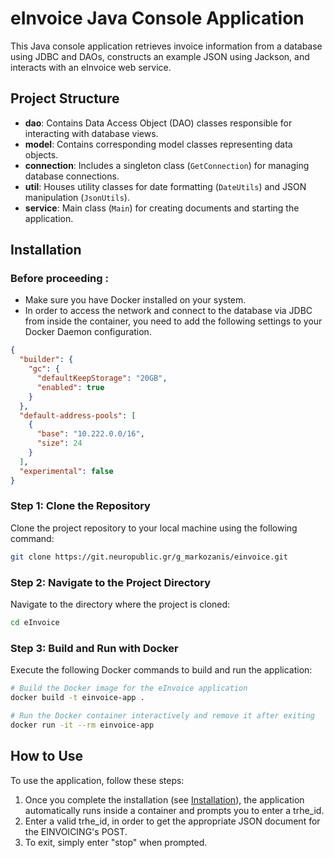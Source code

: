# eInvoice Java Console Application

This Java console application retrieves invoice information from a database using JDBC and DAOs, constructs an example JSON using Jackson, and interacts with an eInvoice web service.

## Project Structure
- **dao**: Contains Data Access Object (DAO) classes responsible for interacting with database views.
- **model**: Contains corresponding model classes representing data objects.
- **connection**: Includes a singleton class (`GetConnection`) for managing database connections.
- **util**: Houses utility classes for date formatting (`DateUtils`) and JSON manipulation (`JsonUtils`).
- **service**: Main class (`Main`) for creating documents and starting the application.


## Installation

### Before proceeding :
* Make sure you have Docker installed on your system.
* In order to access the network and connect to the database via JDBC from inside the container, you need to add the following settings to your  Docker Daemon configuration.

```json
{
  "builder": {
    "gc": {
      "defaultKeepStorage": "20GB",
      "enabled": true
    }
  },
  "default-address-pools": [
    {
      "base": "10.222.0.0/16",
      "size": 24
    }
  ],
  "experimental": false
}
```

### Step 1: Clone the Repository

Clone the project repository to your local machine using the following command:

```bash
git clone https://git.neuropublic.gr/g_markozanis/einvoice.git
```
### Step 2: Navigate to the Project Directory

Navigate to the directory where the project is cloned:
```bash
cd eInvoice
```

### Step 3: Build and Run with Docker

Execute the following Docker commands to build and run the application:

```bash
# Build the Docker image for the eInvoice application
docker build -t einvoice-app .

# Run the Docker container interactively and remove it after exiting
docker run -it --rm einvoice-app
```

## How to Use

To use the application, follow these steps:

1. Once you complete the installation (see [Installation](#installation)), the application automatically runs inside a container and prompts you to enter a trhe_id.
2. Enter a valid trhe_id, in order to get the appropriate JSON document for the EINVOICING's POST.
3. To exit, simply enter "stop" when prompted.


